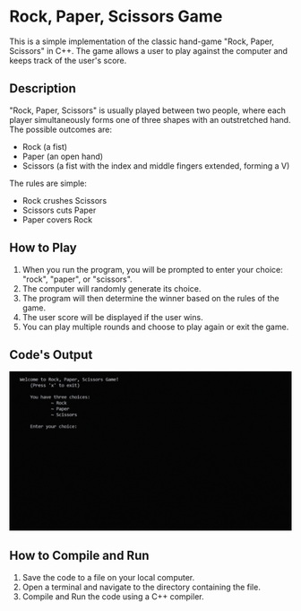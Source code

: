 # Rock, Paper, Scissors Game

This is a simple implementation of the classic hand-game "Rock, Paper, Scissors" in C++. The game allows a user to play against the computer and keeps track of the user's score.

## Description

"Rock, Paper, Scissors" is usually played between two people, where each player simultaneously forms one of three shapes with an outstretched hand. The possible outcomes are:

- Rock (a fist)
- Paper (an open hand)
- Scissors (a fist with the index and middle fingers extended, forming a V)

The rules are simple:
- Rock crushes Scissors
- Scissors cuts Paper
- Paper covers Rock

## How to Play

1. When you run the program, you will be prompted to enter your choice: "rock", "paper", or "scissors".
2. The computer will randomly generate its choice.
3. The program will then determine the winner based on the rules of the game.
4. The user score will be displayed if the user wins.
5. You can play multiple rounds and choose to play again or exit the game.

## Code's Output

![Game Recording](Output.gif)

## How to Compile and Run

1. Save the code to a file on your local computer.
2. Open a terminal and navigate to the directory containing the file.
3. Compile and Run the code using a C++ compiler.




